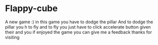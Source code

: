 # Flappy-cube
A new game :)
in this game you have to dodge the pillar 
And to dodge the pillar you h to fly and to fly
you just have to click accelerate button given their 
and you if enjoyed the game you can give me a feedback 
thanks for visiting
